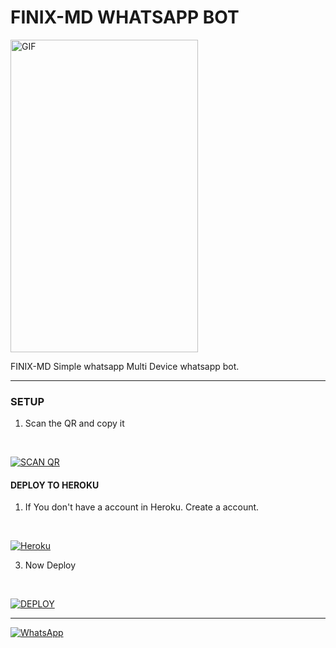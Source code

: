 # FINIX-MD WHATSAPP BOT
<img src="https://camo.githubusercontent.com/0680366bca5092e8dcc5dfab5117378656f0a3f6703a36b6ebb539f1592e5f97/68747470733a2f2f73706f746966792d6769746875622d70726f66696c652e76657263656c2e6170702f6170692f766965773f7569643d333174766e367937746a70627a7776616377336969746f6c6f67747126636f7665725f696d6167653d74727565267468656d653d64656661756c74266261725f636f6c6f723d303066663030266261725f636f6c6f725f636f7665723d74727565" alt="GIF" width="300" height="500"/>


FINIX-MD Simple whatsapp Multi Device whatsapp bot.

***

### SETUP

1. Scan the QR and copy it

    <br>

<a href='https://hermit.adithyan.ml/qr' target="_blank"><img alt='SCAN QR' src='https://img.shields.io/badge/Scan_qr-100000?style=for-the-badge&logo=scan&logoColor=white&labelColor=black&color=black'/></a>

#### DEPLOY TO HEROKU 

1. If You don't have a account in Heroku. Create a account.

    <br>

<a href='https://signup.heroku.com/' target="_blank"><img alt='Heroku' src='https://img.shields.io/badge/-Create-black?style=for-the-badge&logo=heroku&logoColor=white'/></a>

3. Now Deploy

    <br>

<a href='https://hermit.adithyan.ml/deploy-heroku' target="_blank"><img alt='DEPLOY' src='https://img.shields.io/badge/-DEPLOY-black?style=for-the-badge&logo=heroku&logoColor=white'/></a>


***

<a href="https://chat.whatsapp.com/GpRrSjzyxjD3NbMxO8936U"><img alt="WhatsApp" src="https://img.shields.io/badge/-Whatsapp%20Group-black?style=for-the-badge&logo=whatsapp&logoColor=white"/></a>

